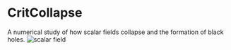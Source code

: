 # CritCollapse
A numerical study of how scalar fields collapse and the formation of black holes. 
![scalar field](https://github.com/user-attachments/assets/cbaa1fe4-9112-4cdf-b77a-c9e99f5f2468)
